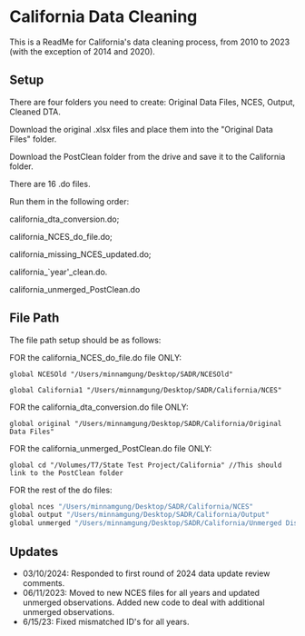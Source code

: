 
# California Data Cleaning

This is a ReadMe for California's data cleaning process, from 2010 to 2023 (with the exception of 2014 and 2020).





## Setup

There are four folders you need to create: 
Original Data Files, NCES, Output, Cleaned DTA.

Download the original .xlsx files and place them into the "Original Data Files" folder. 

Download the PostClean folder from the drive and save it to the California folder.

There are 16 .do files. 

Run them in the following order:

california_dta_conversion.do; 

california_NCES_do_file.do; 

california_missing_NCES_updated.do;

california_`year'_clean.do. 

california_unmerged_PostClean.do



    
## File Path

The file path setup should be as follows: 

FOR the california_NCES_do_file.do file ONLY: 

```
global NCESOld "/Users/minnamgung/Desktop/SADR/NCESOld"

global California1 "/Users/minnamgung/Desktop/SADR/California/NCES"
```

FOR the california_dta_conversion.do file ONLY: 
```
global original "/Users/minnamgung/Desktop/SADR/California/Original Data Files"
```

FOR the california_unmerged_PostClean.do file ONLY:
```
global cd "/Volumes/T7/State Test Project/California" //This should link to the PostClean folder
```

FOR the rest of the do files:

```bash
global nces "/Users/minnamgung/Desktop/SADR/California/NCES"
global output "/Users/minnamgung/Desktop/SADR/California/Output"
global unmerged "/Users/minnamgung/Desktop/SADR/California/Unmerged Districts"
```
## Updates

- 03/10/2024: Responded to first round of 2024 data update review comments.
- 06/11/2023: Moved to new NCES files for all years and updated unmerged observations. Added new code to deal with additional unmerged observations.
- 6/15/23: Fixed mismatched ID's for all years.
